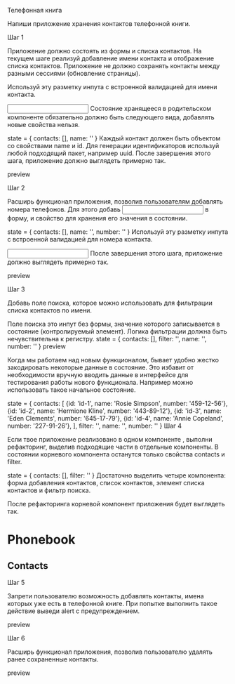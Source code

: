 Телефонная книга

Напиши приложение хранения контактов телефонной книги.

Шаг 1

Приложение должно состоять из формы и списка контактов. На текущем шаге реализуй
добавление имени контакта и отображение списка контактов. Приложение не должно
сохранять контакты между разными сессиями (обновление страницы).

Используй эту разметку инпута с встроенной валидацией для имени контакта.

<input
  type="text"
  name="name"
  pattern="^[a-zA-Zа-яА-Я]+(([' -][a-zA-Zа-яА-Я ])?[a-zA-Zа-яА-Я]*)*$"
  title="Имя может состоять только из букв, апострофа, тире и пробелов. Например Adrian, Jacob Mercer, Charles de Batz de Castelmore d'Artagnan и т. п."
  required
/> Состояние хранящееся в родительском компоненте <App> обязательно должно быть
следующего вида, добавлять новые свойства нельзя.

state = { contacts: [], name: '' } Каждый контакт должен быть объектом со
свойствами name и id. Для генерации идентификаторов используй любой подходящий
пакет, например uuid. После завершения этого шага, приложение должно выглядеть
примерно так.

preview

Шаг 2

Расширь функционал приложения, позволив пользователям добавлять номера
телефонов. Для этого добавь <input type="tel"> в форму, и свойство для хранения
его значения в состоянии.

state = { contacts: [], name: '', number: '' } Используй эту разметку инпута с
встроенной валидацией для номера контакта.

<input
  type="tel"
  name="number"
  pattern="\+?\d{1,4}?[-.\s]?\(?\d{1,3}?\)?[-.\s]?\d{1,4}[-.\s]?\d{1,4}[-.\s]?\d{1,9}"
  title="Номер телефона должен состоять цифр и может содержать пробелы, тире, круглые скобки и может начинаться с +"
  required
/> После завершения этого шага, приложение должно выглядеть примерно так.

preview

Шаг 3

Добавь поле поиска, которое можно использовать для фильтрации списка контактов
по имени.

Поле поиска это инпут без формы, значение которого записывается в состояние
(контролируемый элемент). Логика фильтрации должна быть нечувствительна к
регистру. state = { contacts: [], filter: '', name: '', number: '' } preview

Когда мы работаем над новым функционалом, бывает удобно жестко закодировать
некоторые данные в состояние. Это избавит от необходимости вручную вводить
данные в интерфейсе для тестирования работы нового функционала. Например можно
использовать такое начальное состояние.

state = { contacts: [ {id: 'id-1', name: 'Rosie Simpson', number: '459-12-56'},
{id: 'id-2', name: 'Hermione Kline', number: '443-89-12'}, {id: 'id-3', name:
'Eden Clements', number: '645-17-79'}, {id: 'id-4', name: 'Annie Copeland',
number: '227-91-26'}, ], filter: '', name: '', number: '' } Шаг 4

Если твое приложение реализовано в одном компоненте <App>, выполни рефакторинг,
выделив подходящие части в отдельные компоненты. В состоянии корневого
компонента <App> останутся только свойства contacts и filter.

state = { contacts: [], filter: '' } Достаточно выделить четыре компонента:
форма добавления контактов, список контактов, элемент списка контактов и фильтр
поиска.

После рефакторинга корневой компонент приложения будет выглядеть так.

<div>
  <h1>Phonebook</h1>
  <ContactForm ... />

  <h2>Contacts</h2>
  <Filter ... />
  <ContactList ... />
</div>
Шаг 5

Запрети пользователю возможность добавлять контакты, имена которых уже есть в
телефонной книге. При попытке выполнить такое действие выведи alert с
предупреждением.

preview

Шаг 6

Расширь функционал приложения, позволив пользователю удалять ранее сохраненные
контакты.

preview

